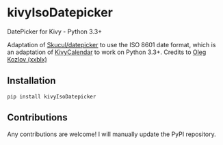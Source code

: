 # kivyIsoDatepicker 
DatePicker for Kivy - Python 3.3+

Adaptation of [Skucul/datepicker](https://github.com/Skucul/datepicker) to use the ISO 8601 date format, which is an adaptation of [KivyCalendar](https://bitbucket.org/xxblx/kivycalendar) to work on Python 3.3+. 
Credits to  [Oleg Kozlov (xxblx)](https://xxblx.bitbucket.org)


## Installation 
`pip install kivyIsoDatepicker`

## Contributions 
Any contributions are welcome! I will manually update the PyPI repository.
